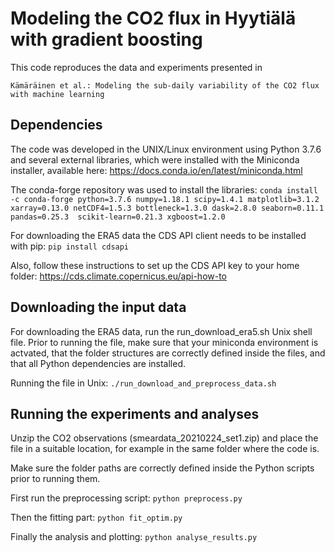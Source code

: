 # Modeling the CO2 flux in Hyytiälä with gradient boosting

This code reproduces the data and experiments presented in 

`Kämäräinen et al.: Modeling the sub-daily variability of the CO2 flux with machine learning`

## Dependencies
The code was developed in the UNIX/Linux environment using Python 3.7.6 and several external libraries,
which were installed with the Miniconda installer, available here:
https://docs.conda.io/en/latest/miniconda.html

The conda-forge repository was used to install the libraries:
`conda install -c conda-forge python=3.7.6 numpy=1.18.1 scipy=1.4.1 matplotlib=3.1.2 
    xarray=0.13.0 netCDF4=1.5.3 bottleneck=1.3.0 dask=2.8.0 seaborn=0.11.1 pandas=0.25.3 
    scikit-learn=0.21.3 xgboost=1.2.0`

For downloading the ERA5 data the CDS API client needs to be installed with pip:
`pip install cdsapi`

Also, follow these instructions to set up the CDS API key to your home folder:
https://cds.climate.copernicus.eu/api-how-to

## Downloading the input data  
For downloading the ERA5 data, run the run_download_era5.sh Unix shell file. Prior to running 
the file, make sure that your miniconda environment is actvated, that the folder structures 
are correctly defined inside the files, and that all Python dependencies are installed. 

Running the file in Unix:
`./run_download_and_preprocess_data.sh`

## Running the experiments and analyses
Unzip the CO2 observations (smeardata_20210224_set1.zip) and place the file in a suitable location,
for example in the same folder where the code is.

Make sure the folder paths are correctly defined inside the Python scripts prior to running them.  

First run the preprocessing script:
`python preprocess.py`

Then the fitting part:
`python fit_optim.py`

Finally the analysis and plotting:
`python analyse_results.py`
